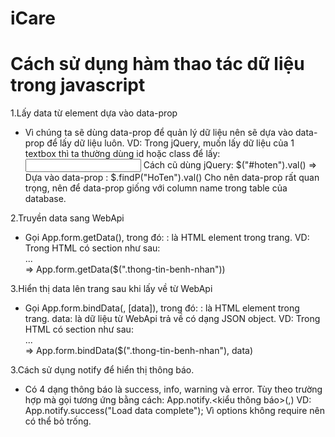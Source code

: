# iCare

# Cách sử dụng hàm thao tác dữ liệu trong javascript
1.Lấy data từ element dựa vào data-prop
  - Vì chúng ta sẽ dùng data-prop để quản lý dữ liệu nên sẽ dựa vào data-prop để lấy dữ liệu luôn. 
    VD: Trong jQuery, muốn lấy dữ liệu của 1 textbox thì ta thường dùng id hoặc class để lấy:
        <input type="text" id="hoten" data-prop="HoTen" />
        Cách cũ dùng jQuery: $("#hoten").val()
        => Dựa vào data-prop : $.findP("HoTen").val()
           Cho nên data-prop rất quan trọng, nên để data-prop giống với column name trong table của database.
    
2.Truyền data sang WebApi
  - Gọi App.form.getData(<element>), trong đó:
      <element>: là HTML element trong trang. 
        VD: Trong HTML có section như sau: <div class="thong-tin-benh-nhanh"> ... </div>
            => App.form.getData($(".thong-tin-benh-nhan"))
            
3.Hiển thị data lên trang sau khi lấy về từ WebApi
  - Gọi App.form.bindData(<element>, [data]), trong đó:
    <element>: là HTML element trong trang. 
    data: là dữ liệu từ WebApi trả về có dạng JSON object.
        VD: Trong HTML có section như sau: <div class="thong-tin-benh-nhanh"> ... </div>
            => App.form.bindData($(".thong-tin-benh-nhan"), data)

3.Cách sử dụng notify để hiển thị thông báo.
  - Có 4 dạng thông báo là success, info, warning và error. Tùy theo trường hợp mà gọi tương ứng bằng cách:
    App.notify.<kiểu thông báo>(<message>,<options>)
    VD: App.notify.success("Load data complete");
        Vì options không require nên có thể bỏ trống.
